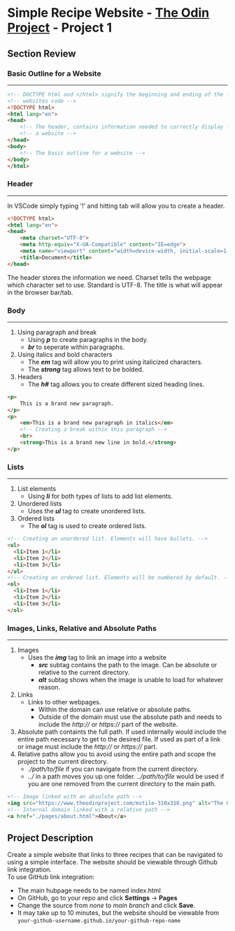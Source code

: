 # Simple Recipe Website - [The Odin Project](https://www.theodinproject.com/paths/foundations/courses/foundations/lessons/recipes) - Project 1
## Section Review
### Basic Outline for a Website
----
```html
<!-- DOCTYPE html and </html> signify the beginning and ending of the -->
<!-- websites code -->
<!DOCTYPE html> 
<html lang="en">
<head>
    <!-- The header, contains information needed to correctly display -->
    <!-- a website -->
</head>
<body>
    <!-- The basic outline for a website -->
</body>
</html>
```
### Header
----
In VSCode simply typing '!' and hitting tab will allow you to create a header.<br>
```HTML
<!DOCTYPE html>
<html lang="en">
<head>
    <meta charset="UTF-8">
    <meta http-equiv="X-UA-Compatible" content="IE=edge">
    <meta name="viewport" content="width=device-width, initial-scale=1.0">
    <title>Document</title>
</head>
```
The header stores the information we need. Charset tells the webpage which character set to use. Standard is UTF-8. The title is what will appear in the browser bar/tab.
### Body
------
1. Using paragraph and break
    * Using <strong><em>p</em></strong> to create paragraphs in the body.
    * <strong><em>br</em></strong> to seperate within paragraphs.
2. Using italics and bold characters
    * The <strong><em>em</em></strong> tag will allow you to print using italicized characters.
    * The <strong><em>strong</em></strong> tag allows text to be bolded.
3. Headers
    * The <strong><em>h#</em></strong> tag allows you to create different sized heading lines.
```html
<p> 
    This is a brand new paragraph.
</p>
<p>
    <em>This is a brand new paragraph in italics</em>
    <!-- Creating a break within this paragraph -->
    <br>
    <strong>This is a brand new line in bold.</strong>
</p> 
```
### Lists
----
1. List elements
    * Using <strong><em>li</em></strong> for both types of lists to add list elements.
2. Unordered lists
    * Uses the <strong><em>ul</em></strong> tag to create unordered lists.
3. Ordered lists
    * The <strong><em>ol</em></strong> tag is used to create ordered lists.
```html
<!-- Creating an unordered list. Elements will have bullets. -->
<ul>
  <li>Item 1</li>
  <li>Item 2</li>
  <li>Item 3</li>
</ul>
<!-- Creating an ordered list. Elements will be numbered by default. -->
<ol>
  <li>Item 1</li>
  <li>Item 2</li>
  <li>Item 3</li>
</ol>
```
### Images, Links, Relative and Absolute Paths
----
1. Images
    * Uses the <strong><em>img</em></strong> tag to link an image into a website
        * <strong><em>src</em></strong> subtag contains the path to the image. Can be absolute or relative to the current directory.
        * <strong><em>alt</em></strong> subtag shows when the image is unable to load for whatever reason.
2. Links
    * Links to other webpages.
        * Within the domain can use relative or absolute paths.
        * Outside of the domain must use the absolute path and needs to include the <em>http://</em> or <em>https://</em> part of the website. 
3. Absolute path containts the full path. If used internally would include the entire path necessary to get to the desired file. If used as part of a link or image must include the <em>http://</em> or <em>https://</em> part.
4. Relative paths allow you to avoid using the entire path and scope the project to the current directory. 
    * <em>./path/to/file</em> if you can navigate from the current directory.
    * <em>../</em> in a path moves you up one folder. <em>../path/to/file</em> would be used if you are one removed from the current directory to the main path.
```html
<!-- Image linked with an absolute path -->
<img src="https://www.theodinproject.com/mstile-310x310.png" alt="The Odin Project Logo">
<!-- Internal domain linked with a relative path -->
<a href="./pages/about.html">About</a>
```
## Project Description
Create a simple website that links to three recipes that can be navigated to using a simple interface. The website should be viewable through Github link integration. <br>
To use GitHub link integration:
<ul>
<li> The main hubpage needs to be named index.html
<li> On GitHub, go to your repo and click <strong>Settings</strong> -> <strong>Pages</strong>
<li> Change the source from <em>none</em> to <em>main branch</em> and click <strong>Save</strong>.
<li> It may take up to 10 minutes, but the website should be viewable from <code>your-github-username.github.io/your-github-repo-name</code>